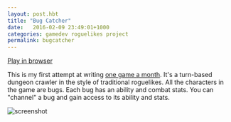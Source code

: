 ```yaml
---
layout: post.hbt
title: "Bug Catcher"
date:   2016-02-09 23:49:01+1000
categories: gamedev roguelikes project
permalink: bugcatcher
---
```


[Play in browser](http://games.takestairs.net/bugcatcher)

This is my first attempt at writing [one game a month](http://www.onegameamonth.com/). It's a turn-based
dungeon crawler in the style of traditional roguelikes. All the characters in the game are bugs. Each bug
has an ability and combat stats. You can "channel" a bug and gain access to its ability and stats.

![screenshot](images/screenshot.png)
